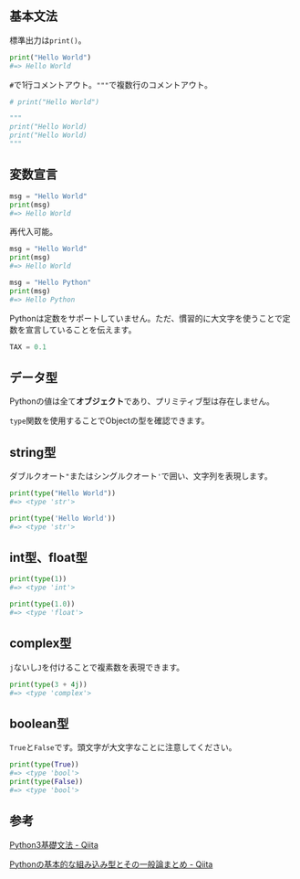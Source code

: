 ## 基本文法

標準出力は`print()`。

```py
print("Hello World")
#=> Hello World
```

`#`で1行コメントアウト。`"""`で複数行のコメントアウト。

```py
# print("Hello World")

"""
print("Hello World)
print("Hello World)
"""
```

## 変数宣言

```py
msg = "Hello World"
print(msg)
#=> Hello World
```

再代入可能。

```py
msg = "Hello World"
print(msg)
#=> Hello World

msg = "Hello Python"
print(msg)
#=> Hello Python
```

Pythonは定数をサポートしていません。ただ、慣習的に大文字を使うことで定数を宣言していることを伝えます。

```py
TAX = 0.1
```

## データ型

Pythonの値は全て**オブジェクト**であり、プリミティブ型は存在しません。

`type`関数を使用することでObjectの型を確認できます。

## string型

ダブルクオート`"`またはシングルクオート`'`で囲い、文字列を表現します。

```py
print(type("Hello World"))
#=> <type 'str'>

print(type('Hello World'))
#=> <type 'str'>
```

## int型、float型

```py
print(type(1))
#=> <type 'int'>

print(type(1.0))
#=> <type 'float'>
```

## complex型

`j`ないし`J`を付けることで複素数を表現できます。

```py
print(type(3 + 4j))
#=> <type 'complex'>
```

## boolean型

`True`と`False`です。頭文字が大文字なことに注意してください。

```py
print(type(True))
#=> <type 'bool'>
print(type(False))
#=> <type 'bool'>
```

## 参考

[Python3基礎文法 - Qiita](https://qiita.com/Fendo181/items/a934e4f94021115efb2e)

[Pythonの基本的な組み込み型とその一般論まとめ - Qiita](https://qiita.com/nakasan/items/bc9ba8eb57f5b7a22698)
